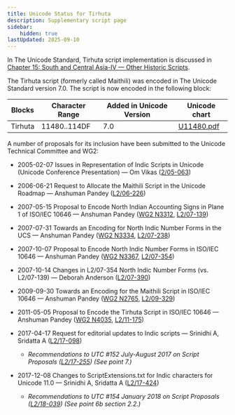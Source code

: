 ```yaml
---
title: Unicode Status for Tirhuta
description: Supplementary script page
sidebar:
    hidden: true
lastUpdated: 2025-09-10
---
```


In The Unicode Standard, Tirhuta script implementation is discussed in [Chapter 15: South and Central Asia-IV — Other Historic Scripts](https://www.unicode.org/versions/latest/core-spec/chapter-15/#G95493).

[comment]: # (end of intro)

[comment]: # (start of blocks)

The Tirhuta script (formerly called Maithili) was encoded in The Unicode Standard version 7.0. The script is now encoded in the following block:

| Blocks | Character Range | Added in Unicode Version | Unicode chart |
| ------ | --------------- | ------------------------ | ------------- |
| Tirhuta  | 11480..114DF | 7.0 | [U11480.pdf](http://www.unicode.org/charts/PDF/U11480.pdf) |

[comment]: # (end of blocks)

[comment]: # (start of chars)



[comment]: # (end of chars)

[comment]: # (start of rest)

A number of proposals for its inclusion have been submitted to the Unicode Technical Committee and WG2:

- 2005-02-07 Issues in Representation of Indic Scripts in Unicode (Unicode Conference Presentation) — Om Vikas ([2/05-063](http://www.unicode.org/cgi-bin/GetMatchingDocs.pl?L2/05-063))

- 2006-06-21 Request to Allocate the Maithili Script in the Unicode Roadmap — Anshuman Pandey ([L2/06-226](http://www.unicode.org/cgi-bin/GetMatchingDocs.pl?L2/06-226))

- 2007-05-15 Proposal to Encode North Indian Accounting Signs in Plane 1 of ISO/IEC 10646 — Anshuman Pandey ([WG2 N3312](https://www.unicode.org/wg2/docs/n3312.pdf), [L2/07-139](http://www.unicode.org/cgi-bin/GetMatchingDocs.pl?L2/07-139))

- 2007-07-31 Towards an Encoding for North Indic Number Forms in the UCS — Anshuman Pandey ([WG2 N3334](https://www.unicode.org/wg2/docs/n3334.pdf), [L2/07-238](http://www.unicode.org/cgi-bin/GetMatchingDocs.pl?L2/07-238))

- 2007-10-07 Proposal to Encode North Indic Number Forms in ISO/IEC 10646 — Anshuman Pandey ([WG2 N3367](https://www.unicode.org/wg2/docs/n3367.pdf), [L2/07-354](http://www.unicode.org/cgi-bin/GetMatchingDocs.pl?L2/07-354))

- 2007-10-14 Changes in L2/07-354 North Indic Number Forms (vs. L2/07-139) — Deborah Anderson ([L2/07-390](http://www.unicode.org/cgi-bin/GetMatchingDocs.pl?L2/07-390))

- 2009-09-30 Towards an Encoding for the Maithili Script in ISO/IEC 10646 — Anshuman Pandey ([WG2 N2765](https://www.unicode.org/wg2/docs/n3765.pdf), [L2/09-329](http://www.unicode.org/cgi-bin/GetMatchingDocs.pl?L2/09-329))

- 2011-05-05 Proposal to Encode the Tirhuta Script in ISO/IEC 10646 — Anshuman Pandey       ([WG2 N4035](https://www.unicode.org/wg2/docs/n4035.pdf), [L2/11-175](http://www.unicode.org/cgi-bin/GetMatchingDocs.pl?L2/11-175))

- 2017-04-17 Request for editorial updates to Indic scripts — Srinidhi A, Sridatta A ([L2/17-098](http://www.unicode.org/cgi-bin/GetMatchingDocs.pl?L2/17-098))

  - _Recommendations to UTC #152 July-August 2017 on Script Proposals ([L2/17-255](http://www.unicode.org/cgi-bin/GetMatchingDocs.pl?L2/17-255)) (See point 7.)_

- 2017-12-08 Changes to ScriptExtensions.txt for Indic characters for Unicode 11.0 — Srinidhi A, Sridatta A ([L2/17-424](http://www.unicode.org/cgi-bin/GetMatchingDocs.pl?L2/17-424))

  - _Recommendations to UTC #154 January 2018 on Script Proposals ([L2/18-039](http://www.unicode.org/L2/L2018/18039-script-adhoc-rec.pdf)) (See point 6b section 2.2.)_
